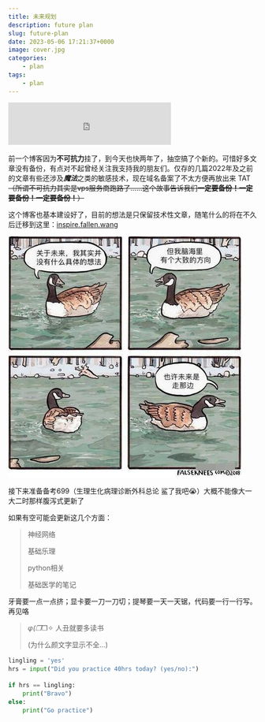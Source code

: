 ```yaml
---
title: 未来规划
description: future plan
slug: future-plan
date: 2023-05-06 17:21:37+0000
image: cover.jpg
categories:
    - plan
tags:
    - plan
---
```


<iframe frameborder="no" border="0" marginwidth="0" marginheight="0" width=330 height=86 src="https://music.163.com/outchain/player?type=2&id=65538&auto=1&height=66"></iframe>

前一个博客因为**不可抗力**挂了，到今天也快两年了，抽空搞了个新的。可惜好多文章没有备份，有点对不起曾经关注我支持我的朋友们。仅存的几篇2022年及之前的文章有些还涉及***魔法***之类的敏感技术，现在域名备案了不太方便再放出来 TAT~~（所谓不可抗力其实是vps服务商跑路了......这个故事告诉我们**一定要备份！一定要备份！一定要备份！**）~~

这个博客也基本建设好了，目前的想法是只保留技术性文章，随笔什么的将在不久后迁移到这里：[inspire.fallen.wang]()

![](1.jpg)

接下来准备备考699（生理生化病理诊断外科总论  鲨了我吧😭）大概不能像大一大二时那样腹泻式更新了

如果有空可能会更新这几个方面：

> 神经网络
>
> 基础乐理
>
> python相关
>
> 基础医学的笔记

牙膏要一点一点挤；显卡要一刀一刀切；提琴要一天一天锯，代码要一行一行写。再见咯

> _φ(❐_❐✧ 人丑就要多读书
>
> (为什么颜文字显示不全...)


```python
lingling = 'yes'
hrs = input("Did you practice 40hrs today? (yes/no):")

if hrs == lingling:
    print("Bravo")
else:
    print("Go practice")
```

  
